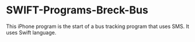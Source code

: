 # SWIFT-Programs-Breck-Bus

This iPhone program is the start of a bus tracking program that uses SMS. It uses Swift language.
